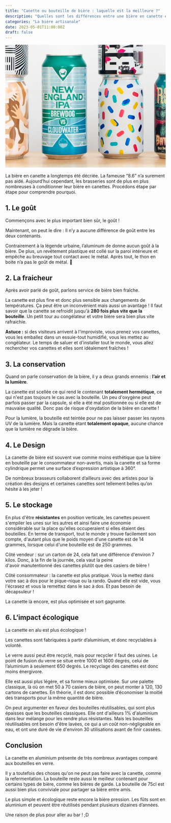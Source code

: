 ```yaml
---
title: "Canette ou bouteille de bière : laquelle est la meilleure ?"
description: "Quelles sont les différences entre une bière en canette et une bière en bouteille ? L'écologique, la conservation, le design... On fait le point."
categories: "La bière artisanale"
date: 2023-05-01T11:00:00Z
draft: false
---
```


![Plusieurs canettes de bières disposées](cover.webp)

La bière en canette a longtemps été décriée. La fameuse “8.6” n’a surement pas aidé. Aujourd’hui cependant, les brasseries sont de plus en plus nombreuses à conditionner leur bière en canettes. Procédons étape par étape pour comprendre pourquoi.

## 1. Le goût

Commençons avec le plus important bien sûr, le goût !

Maintenant, on peut le dire : Il n’y a aucune différence de goût entre les deux contenants.

Contrairement à la légende urbaine, l’aluminum de donne aucun goût à la bière. De plus, un revêtement plastique est collé sur la paroi intérieure et empêche au breuvage tout contact avec le métal. Après tout, le thon en boite n’a pas le goût de métal. 🤷

## 2. La fraicheur

Après avoir parlé de goût, parlons service de bière bien fraîche.

La canette est plus fine et donc plus sensible aux changements de températures. Ça peut être un inconvénient mais aussi un avantage ! Il faut savoir que la canette se refroidit jusqu'à **280 fois plus vite que la bouteille**. Un petit tour au congélateur et votre bière sera bien plus vite rafraichie.

**Astuce :** si des visiteurs arrivent à l'improviste, vous prenez vos canettes, vous les emballez dans un essuie-tout humidifié, vous les mettez au congélateur. Le temps de saluer et d'installer tout le monde, vous allez rechercher vos canettes et elles sont idéalement fraîches !

## 3. La conservation

Quand on parle conservation de la bière, il y a deux grands ennemis : **l’air et la lumière**.

La canette est scellée ce qui rend le contenant **totalement hermétique**, ce qui n'est pas toujours le cas avec la bouteille. Un peu d'oxygène peut parfois passer par la capsule, si elle a été mal positionnée ou si elle est de mauvaise qualité. Donc pas de risque d'oxydation de la bière en canette !

Pour la lumière, la bouteille est teintée pour ne pas laisser passer les rayons UV de la lumière. Mais la canette étant **totalement opaque**, aucune chance que la lumière ne dégrade la bière.

## 4. Le Design

La canette de bière est souvent vue comme moins esthétique que la bière en bouteille par le consommateur non-avertis, mais la canette et sa forme cylindrique permet une surface d’expression artistique à 360°.

De nombreux brasseurs collaborent d’ailleurs avec des artistes pour la création des designs et certaines canettes sont tellement belles qu’on hésite à les jeter !

## 5. Le stockage

En plus d'être **résistantes** en position verticale, les canettes peuvent s'empiler les unes sur les autres et ainsi faire une économie considérable sur la place qu'elles occuperaient si elles étaient des bouteilles. En terme de transport, tout le monde y trouve facilement son compte, d'autant plus que le poids moyen d'une canette est de 14 grammes, lorsque celui d'une bouteille est de 250 grammes.

Côté vendeur : sur un carton de 24, cela fait une différence d'environ 7 kilos. Donc, à la fin de la journée, cela vaut la peine d'avoir manutentionné des canettes plutôt que des casiers de bière ! 

Côté consommateur : la canette est plus pratique. Vous la mettez dans votre sac à dos pour le pique-nique ou la rando. Quand elle est vide, vous l'écrasez et vous la remettez dans le sac à dos. Et pas besoin de décapsuleur !

La canette là encore, est plus optimisée et sort gagnante.

## 6. L’impact écologique

La canette en alu est plus écologique !

Les canettes sont fabriquées à partir d’aluminium, et donc recyclables à volonté.

Le verre aussi peut être recyclé, mais pour recycler il faut des usines. Le point de fusion du verre se situe entre 1000 et 1600 degrés, celui de l’aluminium à seulement 650 degrés. Le recyclage des canettes est donc moins énergivore. 

Elle est aussi plus légère, et sa forme mieux optimisée. Sur une palette classique, là où on met 50 à 70 casiers de bière, on peut monter à 120, 130 cartons de canettes. En théorie, il est donc possible d’économiser la moitié des transports pour la même quantité de bière. 

On peut argumenter en faveur des bouteilles réutilisables, qui sont plus épaisses que les bouteilles classiques. Elle ont d'ailleurs 1% d'aluminium dans leur mélange pour les rendre plus résistantes. Mais les bouteilles réutilisables ont besoin d'être lavées, ce qui a un coût non-négligeable en eau, et ont une duré de vie d'environ 30 utilisations avant de finir cassées.

## Conclusion

La canette en aluminium présente de très nombreux avantages comparé aux bouteilles en verre.

Il y a toutefois des choses qu'on ne peut pas faire avec la canette, comme la refermentation. La bouteille reste aussi le meilleur contenant pour certains types de bière, comme les bières de garde. La bouteille de 75cl est aussi bien plus conviviale pour partager sa bière entre amis.

Le plus simple et écologique reste encore la bière pression. Les fûts sont en aluminium et peuvent être réutilisés pendant plusieurs dizaines d’années.

Une raison de plus pour aller au bar ! ;D